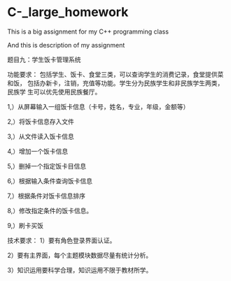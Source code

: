 # C-_large_homework
This is a big assignment for my C++ programming class

And this is description of my assignment

题目九：学生饭卡管理系统 

功能要求： 
包括学生、饭卡、食堂三类，可以查询学生的消费记录，食堂提供菜和饭，
包括办新卡，注销，充值等功能。学生分为民族学生和非民族学生两类，民族学
生可以优先使用民族餐厅。 

1,）从屏幕输入一组饭卡信息（卡号，姓名，专业，年级，金额等）

2,）将饭卡信息存入文件 

3,）从文件读入饭卡信息 

4,）增加一个饭卡信息 

5,）删掉一个指定饭卡目信息 

6,）根据输入条件查询饭卡信息 

7,）根据条件对饭卡信息排序 

8,）修改指定条件的饭卡信息。 

9,）刷卡买饭 

技术要求： 
1）要有角色登录界面认证。 

2）要有主界面，每个主题模块数据尽量有统计分析。 

3）知识运用要科学合理，知识运用不限于教材所学。 


